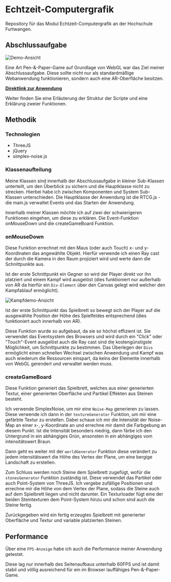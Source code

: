 # Echtzeit-Computergrafik
Repository für das Modul Echtzeit-Computergrafik an der Hochschule Furtwangen.

## Abschlussaufgabe
![Demo-Ansicht](https://user-images.githubusercontent.com/48796225/126493999-4df623ee-0dd7-43f8-b246-5864d91cdddd.PNG)

Eine Art Pen-&-Paper-Game auf Grundlage von WebGL war das Ziel meiner Abschlussaufgabe.
Diese sollte nicht nur als standardmäßige Webanwendung funktionieren, sondern auch eine AR-Oberfläche besitzen.

**[Direktlink zur Anwendung](https://tobias-bodmer.github.io/Echtzeit-Computergrafik/Abschluss/)**

Weiter finden Sie eine Erläuterung der Struktur der Scripte und eine Erklärung zweier Funktionen.

## Methodik

### Technologien
* ThreeJS
* jQuery
* simplex-noise.js

### Klassenaufteilung

Meine Klassen sind innerhalb der Abschlussaufgabe in kleiner Sub-Klassen unterteilt, 
um den Überblick zu sichern und die Hauptklasse nicht zu strecken.
Hierbei habe ich zwischen Komponenten und System Sub-Klassen unterschieden.
Die Hauptklasse der Anwendung ist die RTCG.js - die main.js verwaltet Events und das Starten der Anwendung.

Innerhalb meiner Klassen möchte ich auf zwei der schwierigeren Funktionen eingehen, um diese zu erklären.
Die Event-Funktion onMouseDown und die createGameBoard Funktion.

### onMouseDown
Diese Funktion errechnet mit den Maus (oder auch Touch) x- und y-Koordinaten das angewählte Objekt.
Hierfür verwende ich einen Ray cast der durch die Kamera in den Raum projiziert wird und werte dann die Schnittpunkte aus.

Ist der erste Schnittpunkt ein Gegner so wird der Player direkt vor ihn platziert und einem Kampf wird ausgelöst
(dies funktioniert nur außerhalb von AR da hierfür ein ```Div-Element``` über den Canvas gelegt wird welcher den Kampfablauf ermöglicht).

![Kampfdemo-Ansicht](https://user-images.githubusercontent.com/48796225/126493221-d4b87c1f-8ec3-4a22-9fd3-c0ea2fc274ec.PNG)

Ist der erste Schnittpunkt das Spielbrett so bewegt sich der Player auf die ausgewählte Position der Höhe des Spielfeldes entsprechend
(dies funktioniert auch innerhalb von AR).

Diese Funktion wurde so aufgebaut, da sie so höchst effizient ist. Sie verwendet das Eventsystem des Browsers und wird durch ein "Click" oder 
"Touch"-Event ausgelöst auch die Ray cast sind die kostengünstigste Möglichkeit, um Schnittpunkte zu bestimmen. 
Das Überlegen der ```Divs``` ermöglicht einen schnellen Wechsel zwischen Anwendung und Kampf was auch wiederum die Ressourcen einspart, 
da keins der Elemente innerhalb von WebGL gerendert und verwaltet werden muss.

### createGameBoard
Diese Funktion generiert das Spielbrett, welches aus einer generierten Textur, einer generierten Oberfläche und Partikel Effekten aus Steinen besteht.

Ich verwende SimplexNoise, um mir eine ```Noise-Map``` generieren zu lassen. Diese verwende ich dann in der ```textureGenerator``` Funktion, 
um mir eine gefärbte Textur zu erstellen. Dabei schaue ich mir die Intensität der Noise-Map an einer x-, y-Koordinate an und 
errechne mir damit die Farbgebung an diesem Punkt. Ist die Intensität besonders niedrig, dann färbe ich den Untergrund in ein 
abhängiges Grün, ansonsten in ein abhängiges vom intensitätswert Braun.

Dann geht es weiter mit der ```worldGenerator``` Funktion diese verändert zu jedem intensitätswert die Höhe des Vertex der Plane, um eine bergige Landschaft zu erstellen.

Zum Schluss werden noch Steine dem Spielbrett zugefügt, wofür die ```stonesGenerator``` Funktion zuständig ist.
Diese verwendet das Partikel oder auch Point-System von ThreeJS. Ich vergebe zufällige Positionen und errechne mir die Höhe von dem Vertex der Plane,
sodass die Steine auch auf dem Spielbrett liegen und nicht darunter. Ein Texturloader fügt eine der beiden Steintexturen dem Point-System hinzu 
und schon sind auch die Steine fertig.

Zurückgegeben wird ein fertig erzeugtes Spielbrett mit generierter Oberfläche und Textur und variable platzierten Steinen.

## Performance
Über eine ```FPS-Anzeige``` habe ich auch die Performance meiner Anwendung getestet.

Diese lag nur innerhalb des Seitenaufbaus unterhalb 60FPS und ist damit stabil und völlig ausreichend für ein im Browser lauffähiges Pen-&-Paper-Game.
